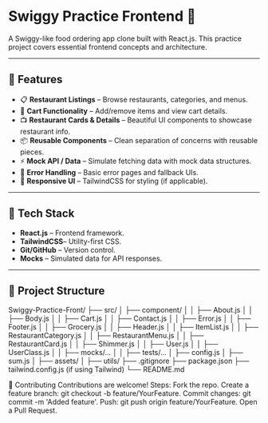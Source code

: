 # Swiggy Practice Frontend 🍔

A Swiggy-like food ordering app clone built with React.js. This practice project covers essential frontend concepts and architecture.

---

## 🚀 Features

- 📋 **Restaurant Listings** – Browse restaurants, categories, and menus.
- 🛒 **Cart Functionality** – Add/remove items and view cart details.
- 📺 **Restaurant Cards & Details** – Beautiful UI components to showcase restaurant info.
- 📦 **Reusable Components** – Clean separation of concerns with reusable pieces.
- ⚡ **Mock API / Data** – Simulate fetching data with mock data structures.
- 🧩 **Error Handling** – Basic error pages and fallback UIs.
- 🎨 **Responsive UI** – TailwindCSS for styling (if applicable).

---

## 🔧 Tech Stack

- **React.js** – Frontend framework.
- **TailwindCSS**– Utility-first CSS.
- **Git/GitHub** – Version control.
- **Mocks** – Simulated data for API responses.

---

## 📂 Project Structure
Swiggy-Practice-Front/
├── src/
│ ├── component/
│ │ ├── About.js
│ │ ├── Body.js
│ │ ├── Cart.js
│ │ ├── Contact.js
│ │ ├── Error.js
│ │ ├── Footer.js
│ │ ├── Grocery.js
│ │ ├── Header.js
│ │ ├── ItemList.js
│ │ ├── RestaurantCategory.js
│ │ ├── RestaurantMenu.js
│ │ ├── RestaurantCard.js
│ │ ├── Shimmer.js
│ │ ├── User.js
│ │ ├── UserClass.js
│ │ ├── mocks/...
│ │ ├── tests/...
│ ├── config.js
│ ├── sum.js
│ ├── assets/
│ ├── utils/
├── .gitignore
├── package.json
├── tailwind.config.js (if using Tailwind)
└── README.md


🤝 Contributing
Contributions are welcome! Steps:
Fork the repo.
Create a feature branch: git checkout -b feature/YourFeature.
Commit changes: git commit -m 'Added feature'.
Push: git push origin feature/YourFeature.
Open a Pull Request.
